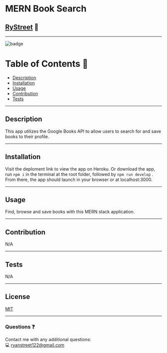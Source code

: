# **MERN Book Search**

## [RyStreet](https://github.com/RyStreet) 👋
___
![badge](https://img.shields.io/badge/license-MIT-blue)<br />

 # Table of Contents 📒
  - [Description](#description)
  - [Installation](#installation)
  - [Usage](#usage)
  - [Contribution](#contribution)
  - [Tests](#tests)
___
  ## Description 
  This app utilizes the Google Books API to allow users to search for and save books to their profile. 
___
  ## Installation 
  Visit the deploment link to view the app on Heroku. Or download the app, run `npm i` in the terminal at the root folder, followed by `npm run develop` . From there, the app should launch in your browser or at localhost:3000.
___
  ## Usage 
  Find, browse and save books with this MERN stack application.
___
  ## Contribution 
  N/A
___
  
  ## Tests  
  N/A
  
___
  ## License 
[MIT](https://opensource.org/licenses/MIT)
___
  ### Questions ❓
  Contact me with any additional questions:
  <br />
  💻 ryanstreet122@gmail.com

